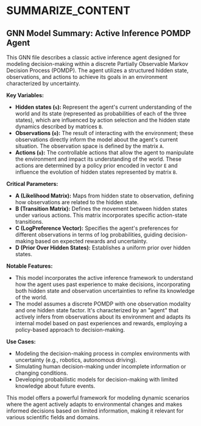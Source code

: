 # SUMMARIZE_CONTENT

## GNN Model Summary: Active Inference POMDP Agent

This GNN file describes a classic active inference agent designed for modeling decision-making within a discrete Partially Observable Markov Decision Process (POMDP). The agent utilizes a structured hidden state, observations, and actions to achieve its goals in an environment characterized by uncertainty. 

**Key Variables:**

* **Hidden states (`s`):** Represent the agent's current understanding of the world and its state (represented as probabilities of each of the three states), which are influenced by action selection and the hidden state dynamics described by matrices `B`.
* **Observations (`o`):**  The result of interacting with the environment; these observations directly inform the model about the agent's current situation. The observation space is defined by the matrix `A`. 
* **Actions (`u`):**  The controllable actions that allow the agent to manipulate the environment and impact its understanding of the world. These actions are determined by a policy prior encoded in vector `E` and influence the evolution of hidden states represented by matrix `B`.

**Critical Parameters:**

* **A (Likelihood Matrix):** Maps from hidden state to observation, defining how observations are related to the hidden state. 
* **B (Transition Matrix):**  Defines the movement between hidden states under various actions. This matrix incorporates specific action-state transitions. 
* **C (LogPreference Vector):** Specifies the agent's preferences for different observations in terms of log probabilities, guiding decision-making based on expected rewards and uncertainty.
* **D (Prior Over Hidden States):**  Establishes a uniform prior over hidden states.

**Notable Features:**

* This model incorporates the active inference framework to understand how the agent uses past experience to make decisions, incorporating both hidden state and observation uncertainties to refine its knowledge of the world. 
* The model assumes a discrete POMDP with one observation modality and one hidden state factor.  It's characterized by an "agent" that actively infers from observations about its environment and adapts its internal model based on past experiences and rewards, employing a policy-based approach to decision-making.


**Use Cases:**

* Modeling the decision-making process in complex environments with uncertainty (e.g., robotics, autonomous driving). 
* Simulating human decision-making under incomplete information or changing conditions.  
* Developing probabilistic models for decision-making with limited knowledge about future events. 



This model offers a powerful framework for modeling dynamic scenarios where the agent actively adapts to environmental changes and makes informed decisions based on limited information, making it relevant for various scientific fields and domains.